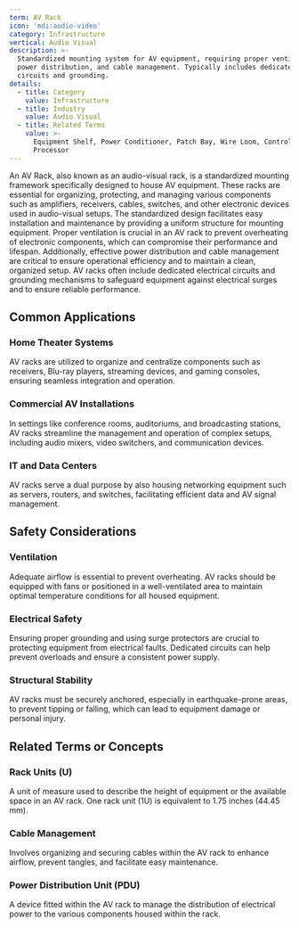 ```yaml
---
term: AV Rack
icon: 'mdi:audio-video'
category: Infrastructure
vertical: Audio Visual
description: >-
  Standardized mounting system for AV equipment, requiring proper ventilation,
  power distribution, and cable management. Typically includes dedicated
  circuits and grounding.
details:
  - title: Category
    value: Infrastructure
  - title: Industry
    value: Audio Visual
  - title: Related Terms
    value: >-
      Equipment Shelf, Power Conditioner, Patch Bay, Wire Loom, Control
      Processor
---
```

An AV Rack, also known as an audio-visual rack, is a standardized mounting framework specifically designed to house AV equipment. These racks are essential for organizing, protecting, and managing various components such as amplifiers, receivers, cables, switches, and other electronic devices used in audio-visual setups. The standardized design facilitates easy installation and maintenance by providing a uniform structure for mounting equipment. Proper ventilation is crucial in an AV rack to prevent overheating of electronic components, which can compromise their performance and lifespan. Additionally, effective power distribution and cable management are critical to ensure operational efficiency and to maintain a clean, organized setup. AV racks often include dedicated electrical circuits and grounding mechanisms to safeguard equipment against electrical surges and to ensure reliable performance.

## Common Applications

### Home Theater Systems
AV racks are utilized to organize and centralize components such as receivers, Blu-ray players, streaming devices, and gaming consoles, ensuring seamless integration and operation.

### Commercial AV Installations
In settings like conference rooms, auditoriums, and broadcasting stations, AV racks streamline the management and operation of complex setups, including audio mixers, video switchers, and communication devices.

### IT and Data Centers
AV racks serve a dual purpose by also housing networking equipment such as servers, routers, and switches, facilitating efficient data and AV signal management.

## Safety Considerations

### Ventilation
Adequate airflow is essential to prevent overheating. AV racks should be equipped with fans or positioned in a well-ventilated area to maintain optimal temperature conditions for all housed equipment.

### Electrical Safety
Ensuring proper grounding and using surge protectors are crucial to protecting equipment from electrical faults. Dedicated circuits can help prevent overloads and ensure a consistent power supply.

### Structural Stability
AV racks must be securely anchored, especially in earthquake-prone areas, to prevent tipping or falling, which can lead to equipment damage or personal injury.

## Related Terms or Concepts

### Rack Units (U)
A unit of measure used to describe the height of equipment or the available space in an AV rack. One rack unit (1U) is equivalent to 1.75 inches (44.45 mm).

### Cable Management
Involves organizing and securing cables within the AV rack to enhance airflow, prevent tangles, and facilitate easy maintenance.

### Power Distribution Unit (PDU)
A device fitted within the AV rack to manage the distribution of electrical power to the various components housed within the rack.
